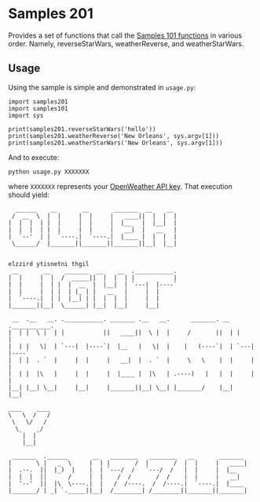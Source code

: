 # Samples 201
Provides a set of functions that call the [Samples 101 functions](https://github.com/nerdguru/samples101) in various order.  Namely, reverseStarWars, weatherReverse, and weatherStarWars.

## Usage
Using the sample is simple and demonstrated in `usage.py`:
```
import samples201
import samples101
import sys

print(samples201.reverseStarWars('hello'))
print(samples201.weatherReverse('New Orleans', sys.argv[1]))
print(samples201.weatherStarWars('New Orleans', sys.argv[1]))
```
And to execute:
```
python usage.py XXXXXXX
```
where `XXXXXXX` represents your [OpenWeather API key](https://openweathermap.org/api).  That execution should yield:
```
  ______    __       __       _______  __    __  
 /  __  \  |  |     |  |     |   ____||  |  |  |
|  |  |  | |  |     |  |     |  |__   |  |__|  |
|  |  |  | |  |     |  |     |   __|  |   __   |
|  `--'  | |  `----.|  `----.|  |____ |  |  |  |
 \______/  |_______||_______||_______||__|  |__|


elzzird ytisnetni thgil
 __       __    _______  __    __  .___________.
|  |     |  |  /  _____||  |  |  | |           |
|  |     |  | |  |  __  |  |__|  | `---|  |----`
|  |     |  | |  | |_ | |   __   |     |  |     
|  `----.|  | |  |__| | |  |  |  |     |  |     
|_______||__|  \______| |__|  |__|     |__|     

 __  .__   __. .___________. _______ .__   __.      _______. __  .___________.
|  | |  \ |  | |           ||   ____||  \ |  |     /       ||  | |           |
|  | |   \|  | `---|  |----`|  |__   |   \|  |    |   (----`|  | `---|  |----`
|  | |  . `  |     |  |     |   __|  |  . `  |     \   \    |  |     |  |     
|  | |  |\   |     |  |     |  |____ |  |\   | .----)   |   |  |     |  |     
|__| |__| \__|     |__|     |_______||__| \__| |_______/    |__|     |__|     

____    ____
\   \  /   /
 \   \/   /  
  \_    _/   
    |  |     
    |__|     

 _______  .______       __   ________   ________   __       _______
|       \ |   _  \     |  | |       /  |       /  |  |     |   ____|
|  .--.  ||  |_)  |    |  | `---/  /   `---/  /   |  |     |  |__   
|  |  |  ||      /     |  |    /  /       /  /    |  |     |   __|  
|  '--'  ||  |\  \----.|  |   /  /----.  /  /----.|  `----.|  |____
|_______/ | _| `._____||__|  /________| /________||_______||_______|

```
